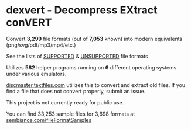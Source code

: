 # dexvert - **D**ecompress **EX**tract con**VERT**
Convert **3,299** file formats (out of **7,053** known) into modern equivalents (png/svg/pdf/mp3/mp4/etc.)

See the lists of [SUPPORTED](SUPPORTED.md) & [UNSUPPORTED](UNSUPPORTED.md) file formats

Utilizes **582** helper programs running on **6** different operating systems under various emulators.

[discmaster.textfiles.com](http://discmaster.textfiles.com/) utilizes this to convert and extract old files. If you find a file that does not convert properly, submit an issue.

This project is not currently ready for public use.

You can find 33,253 sample files for 3,698 formats at [sembiance.com/fileFormatSamples](https://sembiance.com/fileFormatSamples/)
